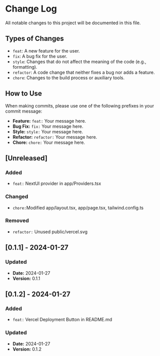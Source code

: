 # Change Log

All notable changes to this project will be documented in this file.

## Types of Changes

- `feat`: A new feature for the user.
- `fix`: A bug fix for the user.
- `style`: Changes that do not affect the meaning of the code (e.g., formatting).
- `refactor`: A code change that neither fixes a bug nor adds a feature.
- `chore`: Changes to the build process or auxiliary tools.

## How to Use

When making commits, please use one of the following prefixes in your commit message:

- **Feature:** `feat:` Your message here.
- **Bug Fix:** `fix:` Your message here.
- **Style:** `style:` Your message here.
- **Refactor:** `refactor:` Your message here.
- **Chore:** `chore:` Your message here.

## [Unreleased]

### Added

- `feat:` NextUI provider in app/Providers.tsx

### Changed

- `chore:`Modified app/layout.tsx, app/page.tsx, tailwind.config.ts

### Removed

- `refactor:` Unused public/vercel.svg

## [0.1.1] - 2024-01-27

### Updated

- **Date:** 2024-01-27
- **Version:** 0.1.1

## [0.1.2] - 2024-01-27

### Added

- `feat:` Vercel Deployment Button in README.md

### Updated

- **Date:** 2024-01-27
- **Version:** 0.1.2
